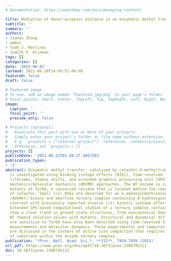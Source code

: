 ```yaml
---
# Documentation: https://wowchemy.com/docs/managing-content/

title: Mediation of donor–acceptor distance in an enzymatic methyl transfer reaction
subtitle: ''
summary: ''
authors:
- Jianyu Zhang
- admin
- Todd J. Martinez
- Judith P. Klinman
tags: []
categories: []
date: '2015-06-01'
lastmod: 2021-06-20T14:45:51-04:00
featured: false
draft: false

# Featured image
# To use, add an image named `featured.jpg/png` to your page's folder.
# Focal points: Smart, Center, TopLeft, Top, TopRight, Left, Right, BottomLeft, Bottom, BottomRight.
image:
  caption: ''
  focal_point: ''
  preview_only: false

# Projects (optional).
#   Associate this post with one or more of your projects.
#   Simply enter your project's folder or file name without extension.
#   E.g. `projects = ["internal-project"]` references `content/project/deep-learning/index.md`.
#   Otherwise, set `projects = []`.
projects: []
publishDate: '2021-06-21T01:48:27.985726Z'
publication_types:
- '2'
abstract: Enzymatic methyl transfer, catalyzed by catechol-O-methyltransferase (COMT),
  is investigated using binding isotope effects (BIEs), time-resolved fluorescence
  lifetimes, Stokes shifts, and extended graphics processing unit (GPU)-based quantum
  mechanics/molecular mechanics (QM/MM) approaches. The WT enzyme is compared with
  mutants at Tyr68, a conserved residue that is located behind the reactive sulfur
  of cofactor. Small (>1) BIEs are observed for an S-adenosylmethionine
  (AdoMet)-binary and abortive ternary complex containing 8-hydroxyquinoline, and
  contrast with previously reported inverse (<1) kinetic isotope effects (KIEs).
  Extended GPU-based computational studies of a ternary complex containing catecholate
  show a clear trend in ground state structures, from noncanonical bond lengths for
  WT toward solution values with mutants. Structural and dynamical differences that
  are sensitive to Tyr68 have also been detected using time-resolved Stokes shift
  measurements and molecular dynamics. These experimental and computational results
  are discussed in the context of active site compaction that requires an ionization
  of substrate within the enzyme ternary complex.
publication: '*Proc. Natl. Acad. Sci.*, **112**, 7954-7959 (2015)'
url_pdf: https://www.pnas.org/doi/epdf/10.1073/pnas.1506792112
doi: 10.1073/pnas.1506792112
---
```

